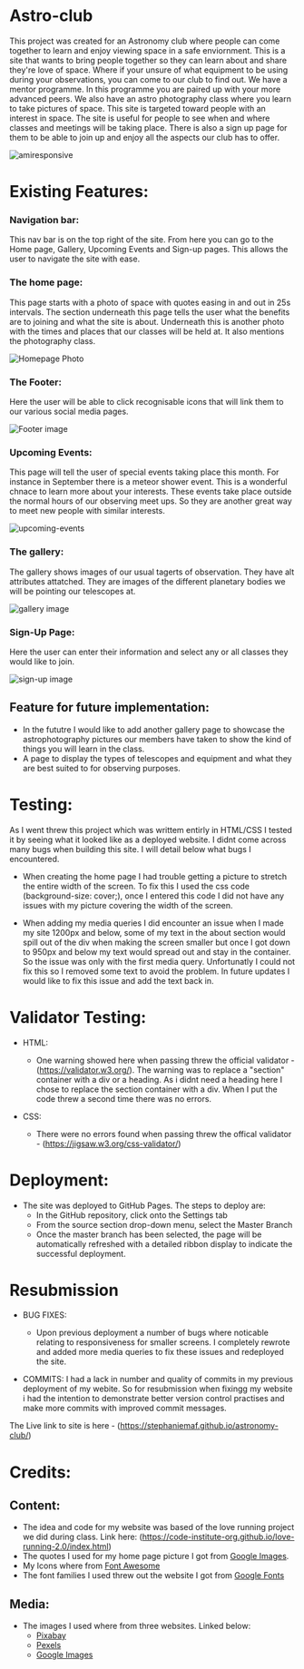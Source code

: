 # Astro-club
This project was created for an Astronomy club where people can come together to learn and enjoy viewing space in a safe enviornment. This is a site that wants to bring people together so they can learn about and share they're love of space. Where if your unsure of what equipment to be using during your observations, you can come to our club to find out. We have a mentor programme. In this programme you are paired up with your more advanced peers. We also have an astro photography class where you learn to take pictures of space. This site is targeted toward people with an interest in space. The site is useful for people to see when and where classes and meetings will be taking place. There is also a sign up page for them to be able to join up and enjoy all the aspects our club has to offer. 

![amiresponsive](../astronomy-club/assets/images/Screenshot.png)


# Existing Features:
### Navigation bar:
This nav bar is on the top right of the site. From here you can go to the Home page, Gallery, Upcoming Events and Sign-up pages. This allows the user to navigate the site with ease.

### The home page:
 This page starts with a photo of space with quotes easing in and out in 25s intervals. The section underneath this page tells the user what the benefits are to joining and what the site is about. Underneath this is another photo with the times and places that our classes will be held at. It also mentions the photography class.

 ![Homepage Photo](../astronomy-club/assets/images/homepage.png)

### The Footer: 
Here the user will be able to click recognisable icons that will link them to our various social media pages.

![Footer image](../astronomy-club/assets/images/footer.png)

### Upcoming Events:
 This page will tell the user of special events taking place this month. For instance in September there is a meteor shower event. This is a wonderful chnace to learn more about your interests. These events take place outside the normal hours of our observing meet ups. So they are another great way to meet new people with similar interests.
 
 ![upcoming-events](../astronomy-club/assets/images/upcoming.png)
### The gallery:
 The gallery shows images of our usual tagerts of observation. They have alt attributes attatched. They are images of the different planetary bodies we will be pointing our telescopes at.

![gallery image](../astronomy-club/assets/images/solar%20system.png)
### Sign-Up Page:
Here the user can enter their information and select any or all classes they would like to join.

![sign-up image](../astronomy-club/css/images/sign-up.png)

## Feature for future implementation:
* In the fututre I would like to add another gallery page to showcase the astrophotography pictures our members have taken to show the kind of things you will learn in the class.
* A page to display the types of telescopes and equipment and what they are best suited to for observing purposes.

# Testing:
As I went threw this project which was writtem entirly in HTML/CSS I tested it by seeing what it looked like as a deployed website. I didnt come across many bugs when building this site. I will detail below what bugs I encountered.
* When creating the home page I had trouble getting a picture to stretch the entire width of the screen. To fix this I used the css code (background-size: cover;), once I entered this code I did not have any issues with my picture covering the width of the screen.

* When adding my media queries I did encounter an issue when I made my site 1200px and below, some of my text in the about section would spill out of the div when making the screen smaller but once I got down to 950px and below my text would spread out and stay in the container. So the issue was only with the first media query.
Unfortunatly I could not fix this so I removed some text to avoid the problem. In future updates I would like to fix this issue and add the text back in.

# Validator Testing:

* HTML:
    * One warning showed here when passing threw the official validator - (https://validator.w3.org/). The warning was to replace a 
    "section" container with a div or a heading. As i didnt need a heading here I chose to replace the section container with a div. When I put the code threw a second time there was no errors.

* CSS: 
    * There were no errors found when passing threw the offical validator - (https://jigsaw.w3.org/css-validator/)

# Deployment:
* The site was deployed to GitHub Pages. The steps to deploy are:
    * In the GitHub repository, click onto the Settings tab
    * From the source section drop-down menu, select the Master Branch
    * Once the master branch has been selected, the page will be automatically refreshed with a detailed ribbon display to indicate the successful deployment.

# Resubmission
* BUG FIXES:
    * Upon previous deployment a number of bugs where noticable relating to responsiveness for smaller screens. I completely rewrote and added more media queries to fix these issues and redeployed the site.

* COMMITS: I had a lack in number and quality of commits in my previous deployment of my webite. So for resubmission when fixingg my website i had the intention to demonstrate better version control practises and make more commits with improved commit messages.

The Live link to site is here - (https://stephaniemaf.github.io/astronomy-club/)

# Credits:

## Content:
* The idea and code for my website was based of the love running project we did during class. Link here:
  (https://code-institute-org.github.io/love-running-2.0/index.html)
* The quotes I used for my home page picture I got from [Google Images](https://images.google.com/).
* My Icons where from [Font Awesome](https://fontawesome.com/)  
* The font families I used threw out the website I got from [Google Fonts](https://fonts.google.com/about)                  

## Media:
* The images I used where from three websites. Linked below:
    * [Pixabay](https://pixabay.com/)
    * [Pexels](https://www.pexels.com/)
    * [Google Images](https://images.google.com/)





